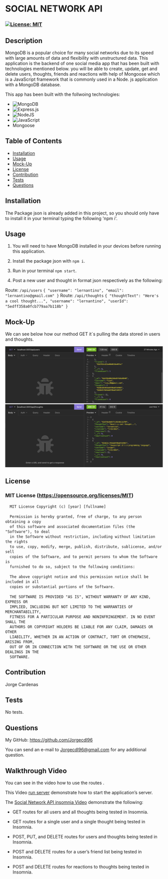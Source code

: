 # SOCIAL NETWORK API

  ### [![License: MIT](https://img.shields.io/badge/License-MIT-yellow.svg)](https://opensource.org/licenses/MIT)


## Description

MongoDB is a popular choice for many social networks due to its speed with large amounts of data and flexibility with unstructured data. This application is the backend of one social media app that has been built with technologies mentioned below. you will be able to create, update, get and delete users, thoughts, friends and reactions with help of Mongoose which is a JavaScript framework that is commonly used in a Node. js application with a MongoDB database.

This app has been built with the follwoing technologies:
* ![MongoDB](https://img.shields.io/badge/MongoDB-%234ea94b.svg?style=for-the-badge&logo=mongodb&logoColor=white)
* ![Express.js](https://img.shields.io/badge/express.js-%23404d59.svg?style=for-the-badge&logo=express&logoColor=%2361DAFB)
* ![NodeJS](https://img.shields.io/badge/node.js-6DA55F?style=for-the-badge&logo=node.js&logoColor=white)
* ![JavaScript](https://img.shields.io/badge/javascript-%23323330.svg?style=for-the-badge&logo=javascript&logoColor=%23F7DF1E)
* Mongoose


## Table of Contents

  - [Installation](#installation)
  - [Usage](#usage)
  - [Mock-Up](#mock-up)
  - [License](#license)
  - [Contribution](#contribution)
  - [Tests](#tests)
  - [Questions](#questions)

## Installation

The Package json is already added in this project, so you should only have to install it in your terminal typing the following 'npm i'.

## Usage

1. You will need to have MongoDB installed in your devices before running this application.

2. Install the package json with `npm i`.
   
3. Run in your terminal `npm start`.

4. Post a new user and thought in format json respectively as the following:

Route: `/api/users`
`
{
  "username": "lernantino",
  "email": "lernantino@gmail.com"
}
`
Route: `/api/thoughts`
`
{
  "thoughtText": "Here's a cool thought...",
  "username": "lernantino",
  "userId": "5edff358a0fcb779aa7b118b"
}
`

## Mock-Up

We can see below how our method GET it´s pulling the data stored in users and thoughts.

![users](./Assets/api%3Ausers.png)
![thoughts](./Assets/api%3Athoughts.png)
## License

### MIT License (https://opensource.org/licenses/MIT)

      MIT License Copyright (c) [year] [fullname]
      
      Permission is hereby granted, free of charge, to any person obtaining a copy
      of this software and associated documentation files (the "Software"), to deal
      in the Software without restriction, including without limitation the rights
      to use, copy, modify, merge, publish, distribute, sublicense, and/or sell
      copies of the Software, and to permit persons to whom the Software is
      furnished to do so, subject to the following conditions:
      
      The above copyright notice and this permission notice shall be included in all
      copies or substantial portions of the Software.
      
      THE SOFTWARE IS PROVIDED "AS IS", WITHOUT WARRANTY OF ANY KIND, EXPRESS OR
      IMPLIED, INCLUDING BUT NOT LIMITED TO THE WARRANTIES OF MERCHANTABILITY,
      FITNESS FOR A PARTICULAR PURPOSE AND NONINFRINGEMENT. IN NO EVENT SHALL THE
      AUTHORS OR COPYRIGHT HOLDERS BE LIABLE FOR ANY CLAIM, DAMAGES OR OTHER
      LIABILITY, WHETHER IN AN ACTION OF CONTRACT, TORT OR OTHERWISE, ARISING FROM,
      OUT OF OR IN CONNECTION WITH THE SOFTWARE OR THE USE OR OTHER DEALINGS IN THE
      SOFTWARE.

## Contribution

Jorge Cardenas

## Tests

No tests.

## Questions

My GitHub: https://github.com/Jorgecdl96

You can send an e-mail to Jorgecdl96@gmail.com for any additional question.

## Walkthrough Video

You can see in the video how to use the routes .

This Video [run server](https://drive.google.com/file/d/1l7Sg6vImtYYvpdqR26Kf2TEj9vaJEjLz/view?usp=sharing) demonstrate how to start the application’s server.

The [Social Network API insomnia Video]() demonstrate the following: 

* GET routes for all users and all thoughts being tested in Insomnia.

* GET routes for a single user and a single thought being tested in Insomnia.

* POST, PUT, and DELETE routes for users and thoughts being tested in Insomnia.

* POST and DELETE routes for a user’s friend list being tested in Insomnia.

* POST and DELETE routes for reactions to thoughts being tested in Insomnia.


